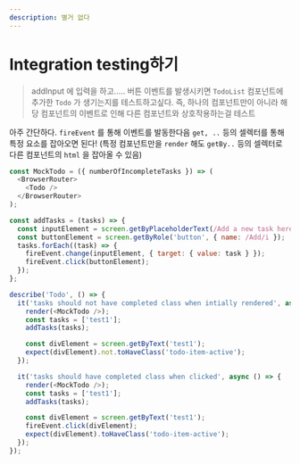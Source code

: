 ```yaml
---
description: 별거 없다
---
```


# Integration testing하기

> addInput 에 입력을 하고..... 버튼 이벤트를 발생시키면 `TodoList` 컴포넌트에 추가한 `Todo` 가 생기는지를 테스트하고싶다. 즉, 하나의 컴포넌트만이 아니라 해당 컴포넌트의 이벤트로 인해 다른 컴포넌트와 상호작용하는걸 테스트

아주 간단하다. `fireEvent` 를 통해 이벤트를 발동한다음 `get, ..` 등의 셀렉터를 통해 특정 요소를 잡아오면 된다! \(특정 컴포넌트만을 `render` 해도 `getBy..` 등의 셀렉터로 다른 컴포넌트의 `html` 을 잡아올 수 있음\)

```javascript
const MockTodo = ({ numberOfIncompleteTasks }) => (
  <BrowserRouter>
    <Todo />
  </BrowserRouter>
);

const addTasks = (tasks) => {
  const inputElement = screen.getByPlaceholderText(/Add a new task here.../i);
  const buttonElement = screen.getByRole('button', { name: /Add/i });
  tasks.forEach((task) => {
    fireEvent.change(inputElement, { target: { value: task } });
    fireEvent.click(buttonElement);
  });
};

describe('Todo', () => {
  it('tasks should not have completed class when intially rendered', async () => {
    render(<MockTodo />);
    const tasks = ['test1'];
    addTasks(tasks);

    const divElement = screen.getByText('test1');
    expect(divElement).not.toHaveClass('todo-item-active');
  });

  it('tasks should have completed class when clicked', async () => {
    render(<MockTodo />);
    const tasks = ['test1'];
    addTasks(tasks);

    const divElement = screen.getByText('test1');
    fireEvent.click(divElement);
    expect(divElement).toHaveClass('todo-item-active');
  });
});
```



